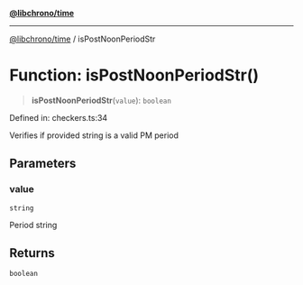 [**@libchrono/time**](../README.md)

***

[@libchrono/time](../globals.md) / isPostNoonPeriodStr

# Function: isPostNoonPeriodStr()

> **isPostNoonPeriodStr**(`value`): `boolean`

Defined in: checkers.ts:34

Verifies if provided string is a valid PM period

## Parameters

### value

`string`

Period string

## Returns

`boolean`
